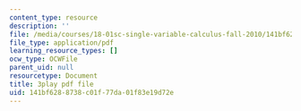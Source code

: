 ```yaml
---
content_type: resource
description: ''
file: /media/courses/18-01sc-single-variable-calculus-fall-2010/141bf6288738c01f77da01f83e19d72e_zUEuKrxgHws.pdf
file_type: application/pdf
learning_resource_types: []
ocw_type: OCWFile
parent_uid: null
resourcetype: Document
title: 3play pdf file
uid: 141bf628-8738-c01f-77da-01f83e19d72e
---
```

